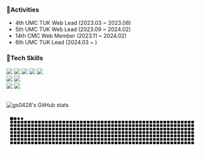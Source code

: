 <h3>👀Activities</h3>
<ul>
  <li>4th UMC TUK Web Lead (2023.03 ~ 2023.08)</li>
  <li>5th UMC TUK Web Lead (2023.09 ~ 2024.02)</li>
  <li>14th CMC Web Member (2023.11 ~ 2024.02)</li>
  <li>6th UMC TUK Lead (2024.03 ~ )</li>
</ul>

<h3>🔧Tech Skills</h3>
<div>
  <img src="https://img.shields.io/badge/JavaScript-F7DF1E?style=flat-square&logo=JavaScript&logoColor=black">
  <img src="https://img.shields.io/badge/TypeScript-3178C6?style=flat-square&logo=TypeScript&logoColor=black">
  <img src="https://img.shields.io/badge/React-61DAFB?style=flat-square&logo=React&logoColor=black">
  <img src="https://img.shields.io/badge/React Native-61DAFB?style=flat-square&logo=React&logoColor=black">
  <img src="https://img.shields.io/badge/Next.js-000000?style=flat-square&logo=nextdotjs&logoColor=white">
  <br/>
  <img src="https://img.shields.io/badge/styled-components-DB7093?style=flat-square&logo=styled-components&logoColor=white">
  <img src="https://img.shields.io/badge/Tailwind Css-06B6D4?style=flat-square&logo=tailwindcss&logoColor=white">
  <br/>
  <img src="https://img.shields.io/badge/recoil-3578E5?style=flat-square&logo=recoil&logoColor=white">
  <img src="https://img.shields.io/badge/zustand-423E39?style=flat-square&logo=zustand&logoColor=white">
</div>

<br/>
  
![gs0428's GitHub stats](https://github-readme-stats.vercel.app/api?username=gs0428&show_icons=true&theme=graywhite)

![snake gif](https://github.com/gs0428/gs0428/blob/output/github-contribution-grid-snake.svg)


